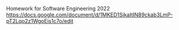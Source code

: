 Homework for Software Engineering 2022
https://docs.google.com/document/d/1MKED1SikaItIN89ckab3LmP-pT2Lqo2z1WgoEis1c7o/edit